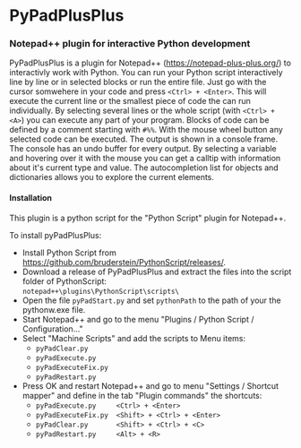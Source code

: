 # PyPadPlusPlus
### Notepad++ plugin for interactive Python development

PyPadPlusPlus is a plugin for Notepad++ (https://notepad-plus-plus.org/) to interactivly work with Python. You can run your Python script interactively line by line or in selected blocks or run the entire file. Just go with the cursor somwehere in your code and press `<Ctrl> + <Enter>`. This will execute the current line or the smallest piece of code the can run individually. By selecting several lines or the whole script (with `<Ctrl> + <A>`) you can execute any part of your program. Blocks of code can be defined by a comment starting with `#%%`. With the mouse wheel button any selected code can be executed. The output is shown in a console frame. The console has an undo buffer for every output. By selecting a variable and hovering over it with the mouse you can get a calltip with information about it's current type and value. The autocompletion list for objects and dictionaries allows you to explore the current elements.

#### Installation

This plugin is a python script for the "Python Script" plugin for Notepad++.

To install pyPadPlusPlus:
* Install Python Script from https://github.com/bruderstein/PythonScript/releases/.
* Download a release of PyPadPlusPlus and extract the files into the script folder of PythonScript:
  <br>`notepad++\plugins\PythonScript\scripts\`
* Open the file `pyPadStart.py` and set `pythonPath` to the path of your the pythonw.exe file.
* Start Notepad++ and go to the menu "Plugins / Python Script / Configuration..."
* Select "Machine Scripts" and add the scripts to Menu items:
  * `pyPadClear.py`
  * `pyPadExecute.py`
  * `pyPadExecuteFix.py`
  * `pyPadRestart.py`
* Press OK and restart Notepad++ and go to menu "Settings / Shortcut mapper" and define in the tab "Plugin commands" the shortcuts:
  * `pyPadExecute.py     <Ctrl> + <Enter>`
  * `pyPadExecuteFix.py  <Shift> + <Ctrl> + <Enter>`
  * `pyPadClear.py       <Shift> + <Ctrl> + <C>`
  * `pyPadRestart.py     <Alt> + <R>`
